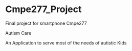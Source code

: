 # Cmpe277_Project
Final project for smartphone Cmpe277 


Autism Care

An Application to serve most of the needs of autistic Kids 
